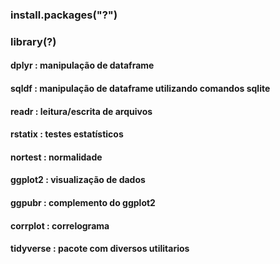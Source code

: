 ### install.packages("?")
### library(?)
#### dplyr : manipulação de dataframe
#### sqldf : manipulação de dataframe utilizando comandos sqlite
#### readr : leitura/escrita de arquivos
#### rstatix : testes estatísticos
#### nortest : normalidade
#### ggplot2 : visualização de dados
#### ggpubr : complemento do ggplot2
#### corrplot : correlograma
#### tidyverse : pacote com diversos utilitarios
